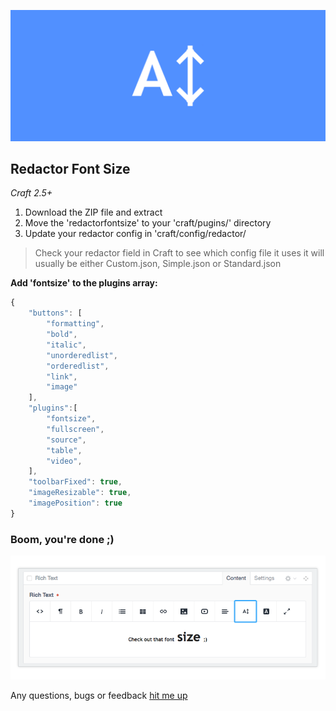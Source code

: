 ![](header.png)

## Redactor Font Size
*Craft 2.5+*

1. Download the ZIP file and extract
2. Move the 'redactorfontsize' to your 'craft/pugins/' directory
3. Update your redactor config in 'craft/config/redactor/

>  Check your redactor field in Craft to see which config file it uses it will usually be either Custom.json, Simple.json or Standard.json

**Add 'fontsize' to the plugins array:**

``` javascript
{
	"buttons": [
		"formatting",
		"bold",
		"italic",
		"unorderedlist",
		"orderedlist",
		"link",
		"image"
	],
	"plugins":[
		"fontsize",
		"fullscreen",
		"source",
		"table",
		"video",
	],
	"toolbarFixed": true,
	"imageResizable": true,
	"imagePosition": true
}
```

### Boom, you're done ;)

![](screenshot.png)

Any questions, bugs or feedback [hit me up](https://dougthwaites.nz/say-hi)
